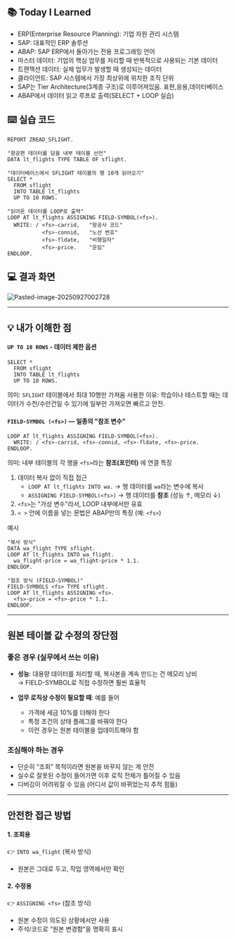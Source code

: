 ## 📚 Today I Learned
- ERP(Enterprise Resource Planning): 기업 자원 관리 시스템
- SAP: 대표적인 ERP 솔루션
- ABAP: SAP ERP에서 돌아가는 전용 프로그래밍 언어
- 마스터 데이터: 기업의 핵심 업무를 처리할 때 반복적으로 사용되는 기본 데이터
- 트랜잭션 데이터: 실제 업무가 발생할 때 생성되는 데이터
- 클라이언트: SAP 시스템에서 가장 최상위에 위치한 조직 단위
- SAP는 Tier Architecture(3계층 구조)로 이루어져있음. 표현,응용,데이터베이스
- ABAP에서 데이터 읽고 루프로 출력(SELECT + LOOP 실습)

## ⌨️ 실습 코드
```
REPORT ZREAD_SFLIGHT.  
  
"항공편 데이터를 담을 내부 테이블 선언"  
DATA lt_flights TYPE TABLE OF sflight.  
  
"데이터베이스에서 SFLIGHT 테이블의 행 10개 읽어오기"  
SELECT *  
  FROM sflight  
  INTO TABLE lt_flights  
  UP TO 10 ROWS.  
  
"읽어온 데이터를 LOOP로 출력"  
LOOP AT lt_flights ASSIGNING FIELD-SYMBOL(<fs>).  
  WRITE: / <fs>-carrid,   "항공사 코드"  
           <fs>-connid,   "노선 번호"  
           <fs>-fldate,   "비행일자"  
           <fs>-price.    "운임"  
ENDLOOP.
```

## 💻 결과 화면
![Pasted-image-20250927002728](Pasted-image-20250927002728.png)

---
## 💡 내가 이해한 점
#### `UP TO 10 ROWS` - 데이터 제한 옵션
```
SELECT * 
  FROM sflight
  INTO TABLE lt_flights
  UP TO 10 ROWS.
```
의미: `SFLIGHT` 테이블에서 최대 10행만 가져옴
사용한 이유: 학습이나 테스트할 때는 데이터가 수천/수만건일 수 있기에 일부만 가져오면 빠르고 안전.

#### `FIELD-SYMBOL (<fs>)` — 일종의 "참조 변수"
```
LOOP AT lt_flights ASSIGNING FIELD-SYMBOL(<fs>).
  WRITE: / <fs>-carrid, <fs>-connid, <fs>-fldate, <fs>-price.
ENDLOOP.
```
의미: 내부 테이블의 각 행을 `<fs>`라는 **참조(포인터)** 에 연결
특징
1. 데이터 복사 없이 직접 접근
	- `LOOP AT lt_flights INTO wa.` → 행 데이터를 `wa`라는 변수에 복사
	- `ASSIGNING FIELD-SYMBOL(<fs>)` → 행 데이터를 **참조** (성능 ↑, 메모리 ↓)
2. `<fs>`는 "가상 변수"라서, LOOP 내부에서만 유효
3. `< >` 안에 이름을 넣는 문법은 ABAP만의 특징 (예: `<fs>`)

예시
```
"복사 방식"
DATA wa_flight TYPE sflight.
LOOP AT lt_flights INTO wa_flight.
  wa_flight-price = wa_flight-price * 1.1.
ENDLOOP.

"참조 방식 (FIELD-SYMBOL)"
FIELD-SYMBOLS <fs> TYPE sflight.
LOOP AT lt_flights ASSIGNING <fs>.
  <fs>-price = <fs>-price * 1.1.
ENDLOOP.
```
---
## 원본 테이블 값 수정의 장단점

### 좋은 경우 (실무에서 쓰는 이유)

- **성능**: 대용량 데이터를 처리할 때, 복사본을 계속 만드는 건 메모리 낭비  
    → FIELD-SYMBOL로 직접 수정하면 훨씬 효율적
    
- **업무 로직상 수정이 필요할 때**: 예를 들어
    - 가격에 세금 10%를 더해야 한다
    - 특정 조건의 상태 플래그를 바꿔야 한다
    - 이런 경우는 원본 테이블을 업데이트해야 함

### 조심해야 하는 경우

- 단순히 “조회” 목적이라면 원본을 바꾸지 않는 게 안전
- 실수로 잘못된 수정이 들어가면 이후 로직 전체가 틀어질 수 있음
- 디버깅이 어려워질 수 있음 (어디서 값이 바뀌었는지 추적 힘듦)

---

## 안전한 접근 방법

#### 1. **조회용**
👉 `INTO wa_flight` (복사 방식)
- 원본은 그대로 두고, 작업 영역에서만 확인

#### 2. **수정용**
👉 `ASSIGNING <fs>` (참조 방식)
- 원본 수정이 의도된 상황에서만 사용
- 주석/코드로 “원본 변경함”을 명확히 표시